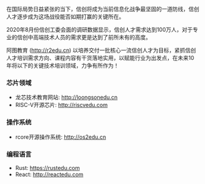 
在国际局势日益紧张的当下，信创将成为当前信息化战争最坚固的一道防线，信创人才逐步成为这场战役能否如期打赢的关键所在。 

2020年8月份信创工委会面的调研数据显示，信创人才需求达到100万人，对于专业的信创中高端技术人员的需求更是达到了前所未有的高度。  

阿图教育 (<http://r2edu.cn>) 以培养交付一批核心一流信创人才为目标，紧抓信创人才培训需求方向、课程内容有干货落地实用，以赋能行业为出发点，在未来10年将以下的关键技术培训领域，力争有所作为！

### 芯片领域
* 龙芯技术教育网站: <http://loongsonedu.cn>
* RISC-V开源芯片: <http://riscvedu.com>

### 操作系统
* rcore开源操作系统: <http://os2edu.cn>

### 编程语言
* Rust: <https://rustedu.com>
* React: <http://reactedu.com>
